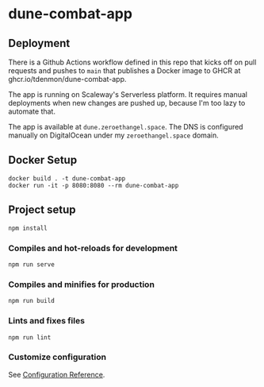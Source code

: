# dune-combat-app

## Deployment
There is a Github Actions workflow defined in this repo that kicks off on pull requests and pushes to `main` that publishes a Docker image to GHCR at ghcr.io/tdenmon/dune-combat-app.

The app is running on Scaleway's Serverless platform. It requires manual deployments when new changes are pushed up, because I'm too lazy to automate that.

The app is available at `dune.zeroethangel.space`. The DNS is configured manually on DigitalOcean under my `zeroethangel.space` domain.

## Docker Setup
```
docker build . -t dune-combat-app
docker run -it -p 8080:8080 --rm dune-combat-app
```

## Project setup
```
npm install
```

### Compiles and hot-reloads for development
```
npm run serve
```

### Compiles and minifies for production
```
npm run build
```

### Lints and fixes files
```
npm run lint
```

### Customize configuration
See [Configuration Reference](https://cli.vuejs.org/config/).

